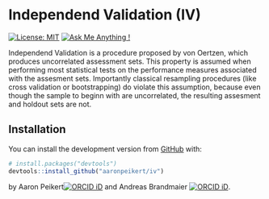 
<!-- README.md is generated from README.Rmd. Please edit that file -->

# Independend Validation (IV)

<!-- badges: start -->

[![License:
MIT](https://img.shields.io/badge/License-MIT-yellow.svg)](https://opensource.org/licenses/MIT)
[![Ask Me Anything
\!](https://img.shields.io/badge/Ask%20me-anything-1abc9c.svg)](https://github.com/aaronpeikert/iv/issues/new)
<!-- badges: end -->

Independend Validation is a procedure proposed by von Oertzen, which
produces uncorrelated assessment sets. This property is assumed when
performing most statistical tests on the performance measures associated
with the assesment sets. Importantly classical resampling procedures
(like cross validation or bootstrapping) do violate this assumption,
because even though the sample to beginn with are uncorrelated, the
resulting assesment and holdout sets are not.

## Installation

You can install the development version from
[GitHub](https://github.com/) with:

``` r
# install.packages("devtools")
devtools::install_github("aaronpeikert/iv")
```

by Aaron Peikert[![ORCID
iD](https://orcid.org/sites/default/files/images/orcid_16x16.png)](https://orcid.org/0000-0001-7813-818X)
and Andreas Brandmaier [![ORCID
iD](https://orcid.org/sites/default/files/images/orcid_16x16.png)](http://orcid.org/0000-0001-8765-6982).
